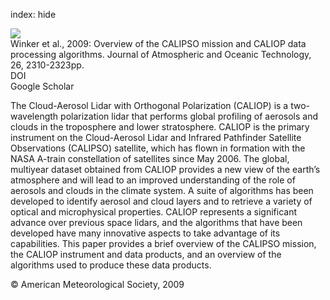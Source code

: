 index: hide

<div class="Citation">
    <div class="Citation-thumb CitationThumb-linked"  data-href="https://doi.org/10.1175/2009jtecha1281.1">
      <img src="https://static.claimspace.cloud/climate-study-static/refs/thumbs/7/Winker_et_al_2009-thumb.png" />
    </div>

  <div class="Citation-body">
    <div class="Citation-text">Winker et al., 2009: Overview of the CALIPSO mission and CALIOP data processing algorithms. <span class="Article-journal">Journal of Atmospheric and Oceanic Technology, </span><span class="Article-volume">26, </span>2310-2323pp.</div>
    <div class="Citation-links">
      <div class="CitationLink" data-href="https://doi.org/10.1175/2009jtecha1281.1">
        <div class="CitationLink-icon CitationLink-Doi"></div>
        <div class="CitationLink-text">DOI</div>
      </div>
      <div class="CitationLink" data-href="https://scholar.google.com/scholar?q=10.1175/2009jtecha1281.1">
        <div class="CitationLink-icon CitationLink-Scholar"></div>
        <div class="CitationLink-text">Google Scholar</div>
      </div>
    </div>
  </div>
</div>

The Cloud-Aerosol Lidar with Orthogonal Polarization (CALIOP) is a two-wavelength polarization lidar that performs global profiling of aerosols and clouds in the troposphere and lower stratosphere. CALIOP is the primary instrument on the Cloud-Aerosol Lidar and Infrared Pathfinder Satellite Observations (CALIPSO) satellite, which has flown in formation with the NASA A-train constellation of satellites since May 2006. The global, multiyear dataset obtained from CALIOP provides a new view of the earth’s atmosphere and will lead to an improved understanding of the role of aerosols and clouds in the climate system. A suite of algorithms has been developed to identify aerosol and cloud layers and to retrieve a variety of optical and microphysical properties. CALIOP represents a significant advance over previous space lidars, and the algorithms that have been developed have many innovative aspects to take advantage of its capabilities. This paper provides a brief overview of the CALIPSO mission, the CALIOP instrument and data products, and an overview of the algorithms used to produce these data products.

<div class="Citation-copy">
&copy; American Meteorological Society, 2009
</div>